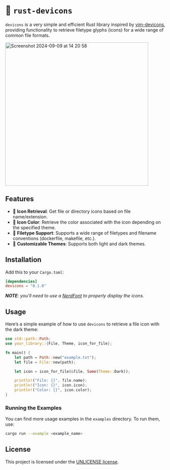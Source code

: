 # 🦀 `rust-devicons`

`devicons` is a very simple and efficient Rust library inspired by [vim-devicons](https://github.com/ryanoasis/vim-devicons), providing functionality to retrieve filetype glyphs (icons) for a wide range of common file formats.


<img width="450" alt="Screenshot 2024-09-09 at 14 20 58" src="https://github.com/user-attachments/assets/f7fefd9e-df15-4536-ae5a-6e835ba4ce39">

## Features

- 🦞 **Icon Retrieval**: Get file or directory icons based on file name/extension.
- 🦞 **Icon Color**: Retrieve the color associated with the icon depending on the specified theme.
- 🦞 **Filetype Support**: Supports a wide range of filetypes and filename conventions (dockerfile, makefile, etc.).
- 🦞 **Customizable Themes**: Supports both light and dark themes.

## Installation

Add this to your `Cargo.toml`:

```toml
[dependencies]
devicons = "0.1.0"
```

_**NOTE**: you'll need to use a [NerdFont](https://www.nerdfonts.com/) to properly display the icons._

## Usage

Here’s a simple example of how to use `devicons` to retrieve a file icon with the dark theme:

```rust
use std::path::Path;
use your_library::{File, Theme, icon_for_file};

fn main() {
    let path = Path::new("example.txt");
    let file = File::new(path);

    let icon = icon_for_file(&file, Some(Theme::Dark));

    println!("File: {}", file.name);
    println!("Icon: {}", icon.icon);
    println!("Color: {}", icon.color);
}
```

### Running the Examples

You can find more usage examples in the `examples` directory. To run them, use:

```bash
cargo run --example <example_name>
```

## License

This project is licensed under the [UNLICENSE license](LICENSE).

